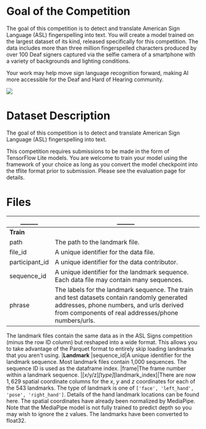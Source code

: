 # Goal of the Competition
The goal of this competition is to detect and translate American Sign Language (ASL) fingerspelling into text. You will create a model trained on the largest dataset of its kind, released specifically for this competition. The data includes more than three million fingerspelled characters produced by over 100 Deaf signers captured via the selfie camera of a smartphone with a variety of backgrounds and lighting conditions.

Your work may help move sign language recognition forward, making AI more accessible for the Deaf and Hard of Hearing community.

<img src = "https://blogger.googleusercontent.com/img/b/R29vZ2xl/AVvXsEiaHD3yzznEbLuhZQ0u9xCJfu6X7CZtDgJy3Fdd3oIAt0uXXrs6wa3fFVp8kLRxFLgfKH0joBLgHi-_ykI7An2gmjLFnjwOEzjMmzX5NDUReJgv4EUnbjBqKsJXHe8TD7gylvW7qSSt58hwUFS9KicowMUo8yKGCaBJG2sFS1-Ol-uPn92JyYQYCmk6/s1600/GDS_ASL_FingerspellingCompetition_Banners_BlogImage.png">

# Dataset Description
The goal of this competition is to detect and translate American Sign Language (ASL) fingerspelling into text.

This competition requires submissions to be made in the form of TensorFlow Lite models. You are welcome to train your model using the framework of your choice as long as you convert the model checkpoint into the tflite format prior to submission. Please see the evaluation page for details.

# Files
|______|______|
|---|---|
|**Train**
|path|The path to the landmark file.
|file_id|A unique identifier for the data file.
|participant_id|A unique identifier for the data contributor.
|sequence_id|A unique identifier for the landmark sequence. Each data file may contain many sequences.
|phrase|The labels for the landmark sequence. The train and test datasets contain randomly generated addresses, phone numbers, and urls derived from components of real addresses/phone numbers/urls.
The landmark files contain the same data as in the ASL Signs competition (minus the row ID column) but reshaped into a wide format. This allows you to take advantage of the Parquet format to entirely skip loading landmarks that you aren't using.
|**Landmark**
|sequence_id|A unique identifier for the landmark sequence. Most landmark files contain 1,000 sequences. The sequence ID is used as the dataframe index.
|frame|The frame number within a landmark sequence.
|[x/y/z]_[type]_[landmark_index]|There are now $1,629$ spatial coordinate columns for the $x$, $y$ and $z$ coordinates for each of the $543$ landmarks. The type of landmark is one of `['face', 'left_hand', 'pose', 'right_hand']`. Details of the hand landmark locations can be found here. The spatial coordinates have already been normalized by MediaPipe. Note that the MediaPipe model is not fully trained to predict depth so you may wish to ignore the z values. The landmarks have been converted to float32.
